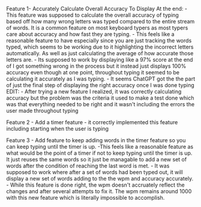 Feature 1- Accurately Calculate Overall Accuracy To Display At the end:
    - This feature was supposed to calculate the overall accuracy of typing based off how many wrong letters was typed compared to the entire stream of words. It is a common feature on most keyboard typers as most typers care about accuracy and how fast they are typing. 
    - This feels like a reasonable feature to have especially since you are just tracking the words typed, which seems to be working due to it highlighting the incorrect letters automatically. As well as just calculating the average of how accurate those letters are. 
    - Its supposed to work by displaying like a 97% score at the end of I got something wrong in the process but it instead just displays 100% accuracy even though at one point, throughout typing it seemed to be calculating it accurately as I was typing. 
    - It seems ChatGPT got the the part of just the final step of displaying the right accuracy once I was done typing
    EDIT:
    - After trying a new feature I realized, it was correctly calculating accuracy but the problem was the criteria it used to make a test done which was that everything needed to be right and it wasn't including the errors the user made throughout typing

Feature 2 - Add a timer feature
    - it correctly implemented this feature including starting when the user is typing

Feature 3 - Add feature to keep adding words in the timer feature so you can keep typing until the timer is up.
    -This feels like a reasonable feature as what would be the point of a timer if not to keep typing until the timer is up. It just reuses the same words so it just be managable to add a new set of words after the condition of reaching the last word is met.
    - It was supposed to work where after a set of words had been typed out, it will display a new set of words adding to the the wpm and accuracy accurately. 
    - While this feature is done right, the wpm doesn't accruately reflect the changes and after several attempts to fix it. The wpm remains around 1000 with this new feature which is literally impossible to accomplish. 